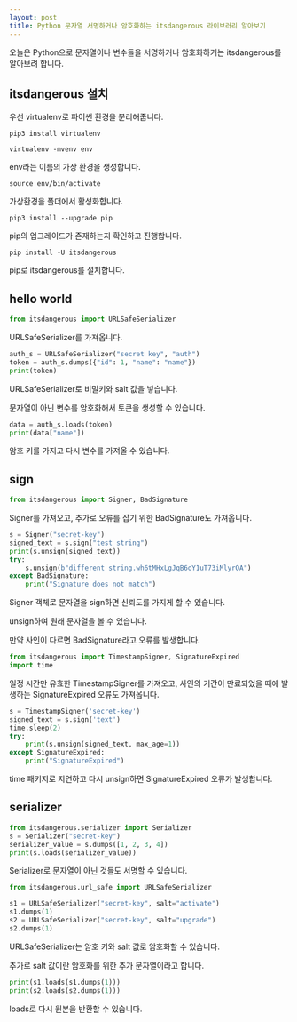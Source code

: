 ```yaml
---
layout: post
title: Python 문자열 서명하거나 암호화하는 itsdangerous 라이브러리 알아보기
---
```


오늘은 Python으로 문자열이나 변수들을 서명하거나 암호화하거는 itsdangerous를 알아보려 합니다.

## itsdangerous 설치

우선 virtualenv로 파이썬 환경을 분리해줍니다.

```
pip3 install virtualenv
```

```
virtualenv -mvenv env
```

env라는 이름의 가상 환경을 생성합니다.

```
source env/bin/activate
```

가상환경을 폴더에서 활성화합니다.

```
pip3 install --upgrade pip
```

pip의 업그레이드가 존재하는지 확인하고 진행합니다.

```
pip install -U itsdangerous
```

pip로 itsdangerous를 설치합니다.

## hello world

```python
from itsdangerous import URLSafeSerializer
```

URLSafeSerializer를 가져옵니다.

```python
auth_s = URLSafeSerializer("secret key", "auth")
token = auth_s.dumps({"id": 1, "name": "name"})
print(token)
```

URLSafeSerializer로 비밀키와 salt 값을 넣습니다.

문자열이 아닌 변수를 암호화해서 토큰을 생성할 수 있습니다.

```python
data = auth_s.loads(token)
print(data["name"])
```

암호 키를 가지고 다시 변수를 가져올 수 있습니다.

## sign

```python
from itsdangerous import Signer, BadSignature
```

Signer를 가져오고, 추가로 오류를 잡기 위한 BadSignature도 가져옵니다.

```python
s = Signer("secret-key")
signed_text = s.sign("test string")
print(s.unsign(signed_text))
try:
    s.unsign(b"different string.wh6tMHxLgJqB6oY1uT73iMlyrOA")
except BadSignature:
    print("Signature does not match")
```

Signer 객체로 문자열을 sign하면 신뢰도를 가지게 할 수 있습니다.

unsign하여 원래 문자열을 볼 수 있습니다.

만약 사인이 다르면 BadSignature라고 오류를 발생합니다.

```python
from itsdangerous import TimestampSigner, SignatureExpired
import time
```

일정 시간만 유효한 TimestampSigner를 가져오고, 사인의 기간이 만료되었을 때에 발생하는 SignatureExpired 오류도 가져옵니다.

```python
s = TimestampSigner('secret-key')
signed_text = s.sign('text')
time.sleep(2)
try:
    print(s.unsign(signed_text, max_age=1))
except SignatureExpired:
    print("SignatureExpired")
```

time 패키지로 지연하고 다시 unsign하면 SignatureExpired 오류가 발생합니다.

## serializer

```python
from itsdangerous.serializer import Serializer
s = Serializer("secret-key")
serializer_value = s.dumps([1, 2, 3, 4])
print(s.loads(serializer_value))
```

Serializer로 문자열이 아닌 것들도 서명할 수 있습니다.

```python
from itsdangerous.url_safe import URLSafeSerializer

s1 = URLSafeSerializer("secret-key", salt="activate")
s1.dumps(1)
s2 = URLSafeSerializer("secret-key", salt="upgrade")
s2.dumps(1)
```

URLSafeSerializer는 암호 키와 salt 값로 암호화할 수 있습니다.

추가로 salt 값이란 암호화를 위한 추가 문자열이라고 합니다.

```python
print(s1.loads(s1.dumps(1)))
print(s2.loads(s2.dumps(1)))
```

loads로 다시 원본을 반환할 수 있습니다.